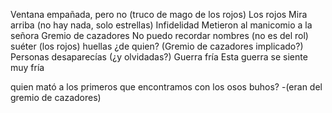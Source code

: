 Ventana empañada, pero no (truco de mago de los rojos)
Los rojos
Mira arriba (no hay nada, solo estrellas)
Infidelidad
Metieron al manicomio a la señora
Gremio de cazadores
No puedo recordar nombres (no es del rol)
suéter (los rojos)
huellas ¿de quien? (Gremio de cazadores implicado?)
Personas desaparecías (¿y olvidadas?)
Guerra fría
Esta guerra se siente muy fría

quien mató a los primeros que encontramos con los osos buhos? -(eran del gremio de cazadores)